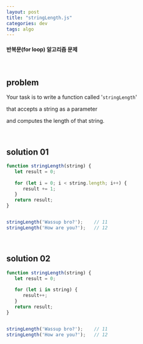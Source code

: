 ```yaml
---
layout: post
title: "stringLength.js"
categories: dev
tags: algo
---
```


#### 반복문(for loop) 알고리즘 문제

<br>

## problem

Your task is to write a function called '`stringLength`'

that accepts a string as a parameter

and computes the length of that string.

<br>

## solution 01

```javascript
function stringLength(string) {
   let result = 0;
   
   for (let i = 0; i < string.length; i++) {
      result += 1;
   }
   return result;
}


stringLength('Wassup bro?');	// 11
stringLength('How are you?');	// 12
```

<br>

## solution 02

```javascript
function stringLength(string) {
   let result = 0;
   
   for (let i in string) {
      result++;
   }
   return result;
}


stringLength('Wassup bro?');	// 11
stringLength('How are you?');	// 12
```

